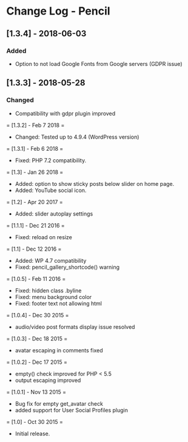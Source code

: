 # Change Log - Pencil

## [1.3.4] - 2018-06-03

### Added
- Option to not load Google Fonts from Google servers (GDPR issue)

## [1.3.3] - 2018-05-28

### Changed
- Compatibility with gdpr plugin improved

= [1.3.2] - Feb 7 2018 =
* Changed: Tested up to 4.9.4 (WordPress version)

= [1.3.1] - Feb 6 2018 =
* Fixed: PHP 7.2 compatibility.

= [1.3] - Jan 26 2018 =
* Added: option to show sticky posts below slider on home page.
* Added: YouTube social icon.

= [1.2] - Apr 20 2017 =
* Added: slider autoplay settings

= [1.1.1] - Dec 21 2016 =
* Fixed: reload on resize

= [1.1] - Dec 12 2016 =
* Added: WP 4.7 compatibility
* Fixed: pencil_gallery_shortcode() warning

= [1.0.5] - Feb 11 2016 =
* Fixed: hidden class .byline
* Fixed: menu background color
* Fixed: footer text not allowing html

= [1.0.4] - Dec 30 2015 =
* audio/video post formats display issue resolved

= [1.0.3] - Dec 18 2015 =
* avatar escaping in comments fixed

= [1.0.2] - Dec 17 2015 =
* empty() check improved for PHP < 5.5
* output escaping improved

= [1.0.1] - Nov 13 2015 =
* Bug fix for empty get_avatar check
* added support for User Social Profiles plugin

= [1.0] - Oct 30 2015 =
* Initial release.
